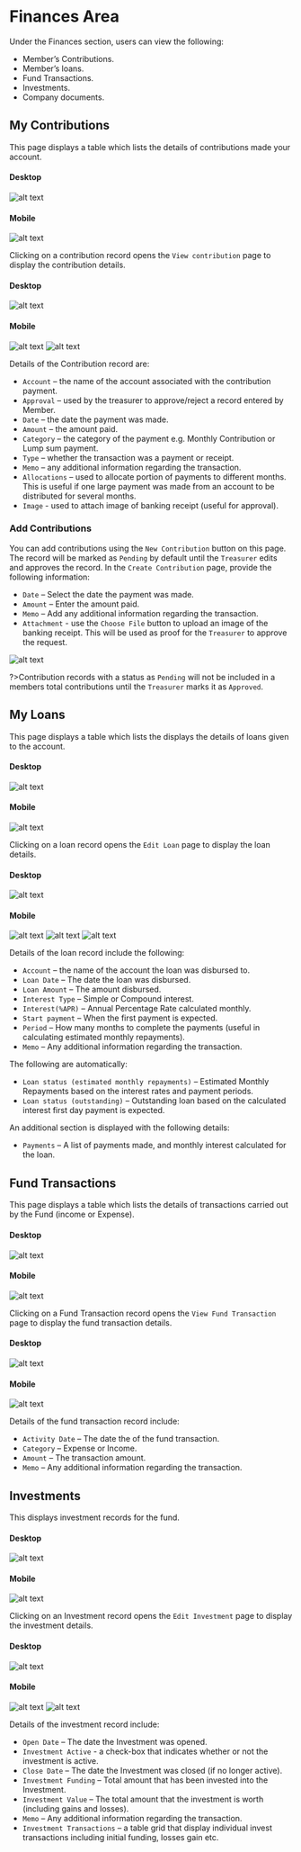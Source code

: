 #	Finances Area
Under the Finances section, users can view the following:
- Member’s Contributions.
- Member’s loans.
- Fund Transactions.
- Investments.
- Company documents.

##	My Contributions
This page displays a table which lists the details of contributions made your account.

<!-- tabs:start -->
#### **Desktop**
![alt text](images/5.1_My_Contributions.png "My Contributions")

#### **Mobile**
![alt text](images/5.1_My_Contributions_Mobile.png "My Contributions")
<!-- tabs:end -->
Clicking on a contribution record opens the `View contribution` page to display the contribution details.
<!-- tabs:start -->
#### **Desktop**
![alt text](images/5.2_My_Contributions_Detail.png "My Contributions Detail")

#### **Mobile**
![alt text](images/5.2_My_Contributions_Detail_Mobile_1.png "My Contributions Detail")
![alt text](images/5.2_My_Contributions_Detail_Mobile_2.png "My Contributions Detail")
<!-- tabs:end -->

Details of the Contribution record are:
- `Account` – the name of the account associated with the contribution payment.
- `Approval` – used by the treasurer to approve/reject a record entered by Member.
- `Date` – the date the payment was made.
- `Amount` – the amount paid.
- `Category` – the category of the payment e.g. Monthly Contribution or Lump sum payment.
- `Type` – whether the transaction was a payment or receipt.
- `Memo` – any additional information regarding the transaction.
- `Allocations` – used to allocate portion of payments to different months. This is useful if one large payment was made from an account to be distributed for several months.
- `Image` - used to attach image of banking receipt (useful for approval).

### Add Contributions
You can add contributions using the `New Contribution` button on this page.
The record will be marked as `Pending` by default until the `Treasurer` edits and approves the record.
In the `Create Contribution` page, provide the following information:

- `Date` – Select the date the payment was made.
- `Amount` – Enter the amount paid.
- `Memo` – Add any additional information regarding the transaction.
- `Attachment` - use the `Choose File` button to upload an image of the banking receipt. This will be used as proof for the `Treasurer` to approve the request.

![alt text](images/6.2.1_Allocation_Added.png "Allocation added")

?>Contribution records with a status as `Pending` will not be included in a members total contributions until the `Treasurer` marks it as `Approved`.

##	My Loans
This page displays a table which lists the displays the details of loans given to the account.

<!-- tabs:start -->
#### **Desktop**
![alt text](images/5.3_My_Loans.png "My Loans")

#### **Mobile**
![alt text](images/5.3_My_Loans_Mobile.png "My Loans")
<!-- tabs:end -->

Clicking on a loan record opens the `Edit Loan` page to display the loan details.
<!-- tabs:start -->
#### **Desktop**
![alt text](images/5.4_My_Loans_Detail.png "My Loans Detail")

#### **Mobile**
![alt text](images/5.4_My_Loans_Detail_Mobile_1.png "My Loans Detail")
![alt text](images/5.4_My_Loans_Detail_Mobile_2.png "My Loans Detail")
![alt text](images/5.4_My_Loans_Detail_Mobile_3.png "My Loans Detail")
<!-- tabs:end -->
Details of the loan record include the following:

- `Account` – the name of the account the loan was disbursed to.
- `Loan Date` – The date the loan was disbursed.
- `Loan Amount` – The amount disbursed.
- `Interest Type` – Simple or Compound interest.
- `Interest(%APR)` – Annual Percentage Rate calculated monthly.
- `Start payment` – When the first payment is expected.
- `Period` – How many months to complete the payments (useful in calculating estimated monthly repayments).
- `Memo` – Any additional information regarding the transaction.

The following are  automatically:
- `Loan status (estimated monthly repayments)` – Estimated Monthly Repayments based on the interest rates and payment periods.
- `Loan status (outstanding)` – Outstanding loan based on the calculated interest first day payment is expected.

An additional section is displayed with the following details:

- `Payments` – A list of payments made, and monthly interest calculated for the loan.

## Fund Transactions
This page displays a table which lists the details of transactions carried out by the Fund (income or Expense).  

<!-- tabs:start -->
#### **Desktop**
![alt text](images/5.5_Fund_Transactions.png "Fund transactions")

#### **Mobile**
![alt text](images/5.5_Fund_Transactions_Mobile.png "Fund transactions")
<!-- tabs:end -->

Clicking on a Fund Transaction record opens the `View Fund Transaction` page to display the fund transaction details.

<!-- tabs:start -->
#### **Desktop**
![alt text](images/5.6_Fund_Transaction_Detail.png "Fund transaction details")

#### **Mobile**
![alt text](images/5.6_Fund_Transaction_Detail_Mobile.png "Fund transaction details")
<!-- tabs:end -->

Details of the fund transaction  record include:
- `Activity Date` – The date the of the fund transaction.
- `Category` – Expense or Income.
- `Amount` – The transaction amount.
- `Memo` – Any additional information regarding the transaction.

##	Investments
This displays investment records for the fund.
<!-- tabs:start -->
#### **Desktop**
![alt text](images/5.7_Investments.png "Fund transactions")

#### **Mobile**
![alt text](images/5.7_Investments_Mobile.png "Fund transactions")
<!-- tabs:end -->
Clicking on an Investment record opens the `Edit Investment` page to display the investment details.
<!-- tabs:start -->
#### **Desktop**
![alt text](images/5.8_Investment_Detail.png "Fund transaction details")

#### **Mobile**
![alt text](images/5.8_Investment_Detail_Mobile_1.png "Fund transaction details")
![alt text](images/5.8_Investment_Detail_Mobile_2.png "Fund transaction details")
<!-- tabs:end -->

Details of the investment record include:
- `Open Date` – The date the Investment was opened.
- `Investment Active` - a check-box that indicates whether or not the investment is active.
- `Close Date` – The date the Investment was closed (if no longer active).
- `Investment Funding` – Total amount that has been invested into the Investment.
- `Investment Value` – The total amount that the investment is worth (including gains and losses).
- `Memo` – Any additional information regarding the transaction.
- `Investment Transactions` – a table grid that display individual invest transactions including initial funding, losses gain etc.
